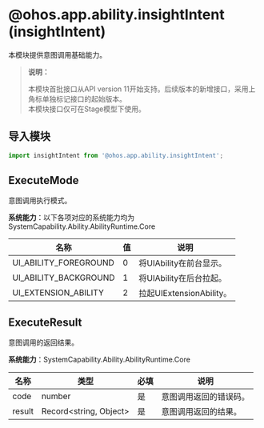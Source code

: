 # @ohos.app.ability.insightIntent (insightIntent)

本模块提供意图调用基础能力。

> **说明：**
>
> 本模块首批接口从API version 11开始支持。后续版本的新增接口，采用上角标单独标记接口的起始版本。  
> 本模块接口仅可在Stage模型下使用。

## 导入模块

```ts
import insightIntent from '@ohos.app.ability.insightIntent';
```

## ExecuteMode

意图调用执行模式。

**系统能力**：以下各项对应的系统能力均为SystemCapability.Ability.AbilityRuntime.Core

| 名称 | 值 | 说明 |
| -------- | -------- | -------- |
| UI_ABILITY_FOREGROUND | 0 | 将UIAbility在前台显示。 |
| UI_ABILITY_BACKGROUND | 1 | 将UIAbility在后台拉起。 |
| UI_EXTENSION_ABILITY | 2 | 拉起UIExtensionAbility。 |

## ExecuteResult

意图调用的返回结果。

**系统能力**：SystemCapability.Ability.AbilityRuntime.Core

| 名称 | 类型 | 必填 | 说明 |
| -------- | -------- | -------- | -------- |
| code | number | 是 | 意图调用返回的错误码。 |
| result | Record<string, Object> | 是 | 意图调用返回的结果。 |
